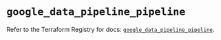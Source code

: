 # `google_data_pipeline_pipeline`

Refer to the Terraform Registry for docs: [`google_data_pipeline_pipeline`](https://registry.terraform.io/providers/hashicorp/google/6.12.0/docs/resources/data_pipeline_pipeline).
